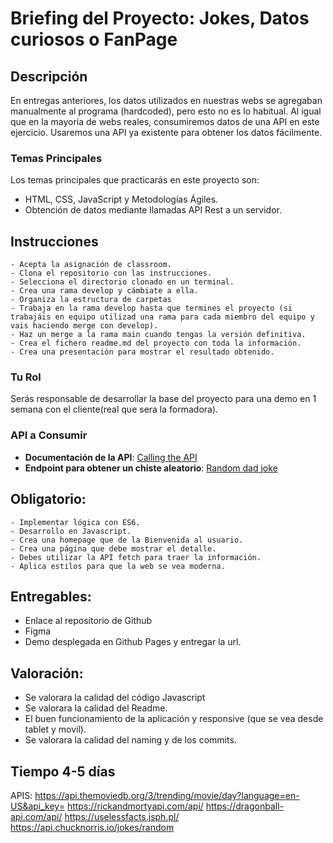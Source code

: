 # Briefing del Proyecto: Jokes, Datos curiosos o FanPage

## Descripción
En entregas anteriores, los datos utilizados en nuestras webs se agregaban manualmente al programa (hardcoded), pero esto no es lo habitual. 
Al igual que en la mayoría de webs reales, consumiremos datos de una API en este ejercicio. Usaremos una API ya existente para obtener los datos fácilmente.

### Temas Principales

Los temas principales que practicarás en este proyecto son:
  - HTML, CSS, JavaScript y Metodologías Ágiles.
  - Obtención de datos mediante llamadas API Rest a un servidor.

## Instrucciones

    - Acepta la asignación de classroom.
    - Clona el repositorio con las instrucciones.
    - Selecciona el directorio clonado en un terminal.
    - Crea una rama develop y cámbiate a ella.
    - Organiza la estructura de carpetas
    - Trabaja en la rama develop hasta que termines el proyecto (si trabajáis en equipo utilizad una rama para cada miembro del equipo y vais haciendo merge con develop).
    - Haz un merge a la rama main cuando tengas la versión definitiva.
    - Crea el fichero readme.md del proyecto con toda la información.
    - Crea una presentación para mostrar el resultado obtenido.

### Tu Rol
Serás responsable de desarrollar la base del proyecto para una demo en 1 semana con el cliente(real que sera la formadora).

### API a Consumir
- **Documentación de la API**: [Calling the API](#)
- **Endpoint para obtener un chiste aleatorio**: [Random dad joke](#)

## Obligatorio:

    - Implementar lógica con ES6.
    - Desarrollo en Javascript.   
    - Crea una homepage que de la Bienvenida al usuario.    
    - Crea una página que debe mostrar el detalle.
    - Debes utilizar la API fetch para traer la información.
    - Aplica estilos para que la web se vea moderna.

## Entregables:

  - Enlace al repositorio de Github
  - Figma
  - Demo desplegada en Github Pages y entregar la url.

## Valoración:

  - Se valorara la calidad del código Javascript
  - Se valorara la calidad del Readme.
  - El buen funcionamiento de la aplicación y responsive (que se vea desde tablet y movil).
  - Se valorara la calidad del naming y de los commits.

## Tiempo 4-5 días

APIS:
https://api.themoviedb.org/3/trending/movie/day?language=en-US&api_key=
https://rickandmortyapi.com/api/
https://dragonball-api.com/api/
https://uselessfacts.jsph.pl/
https://api.chucknorris.io/jokes/random

